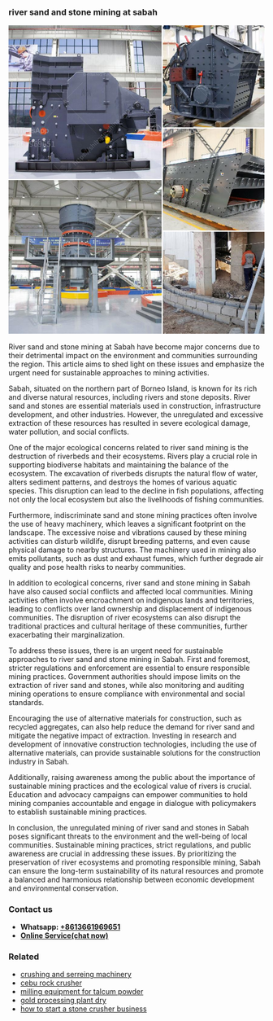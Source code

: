 <h3>river sand and stone mining at sabah</h3><img src='1706773571.jpg' alt=''><p>River sand and stone mining at Sabah have become major concerns due to their detrimental impact on the environment and communities surrounding the region. This article aims to shed light on these issues and emphasize the urgent need for sustainable approaches to mining activities.</p><p>Sabah, situated on the northern part of Borneo Island, is known for its rich and diverse natural resources, including rivers and stone deposits. River sand and stones are essential materials used in construction, infrastructure development, and other industries. However, the unregulated and excessive extraction of these resources has resulted in severe ecological damage, water pollution, and social conflicts.</p><p>One of the major ecological concerns related to river sand mining is the destruction of riverbeds and their ecosystems. Rivers play a crucial role in supporting biodiverse habitats and maintaining the balance of the ecosystem. The excavation of riverbeds disrupts the natural flow of water, alters sediment patterns, and destroys the homes of various aquatic species. This disruption can lead to the decline in fish populations, affecting not only the local ecosystem but also the livelihoods of fishing communities.</p><p>Furthermore, indiscriminate sand and stone mining practices often involve the use of heavy machinery, which leaves a significant footprint on the landscape. The excessive noise and vibrations caused by these mining activities can disturb wildlife, disrupt breeding patterns, and even cause physical damage to nearby structures. The machinery used in mining also emits pollutants, such as dust and exhaust fumes, which further degrade air quality and pose health risks to nearby communities.</p><p>In addition to ecological concerns, river sand and stone mining in Sabah have also caused social conflicts and affected local communities. Mining activities often involve encroachment on indigenous lands and territories, leading to conflicts over land ownership and displacement of indigenous communities. The disruption of river ecosystems can also disrupt the traditional practices and cultural heritage of these communities, further exacerbating their marginalization.</p><p>To address these issues, there is an urgent need for sustainable approaches to river sand and stone mining in Sabah. First and foremost, stricter regulations and enforcement are essential to ensure responsible mining practices. Government authorities should impose limits on the extraction of river sand and stones, while also monitoring and auditing mining operations to ensure compliance with environmental and social standards.</p><p>Encouraging the use of alternative materials for construction, such as recycled aggregates, can also help reduce the demand for river sand and mitigate the negative impact of extraction. Investing in research and development of innovative construction technologies, including the use of alternative materials, can provide sustainable solutions for the construction industry in Sabah.</p><p>Additionally, raising awareness among the public about the importance of sustainable mining practices and the ecological value of rivers is crucial. Education and advocacy campaigns can empower communities to hold mining companies accountable and engage in dialogue with policymakers to establish sustainable mining practices.</p><p>In conclusion, the unregulated mining of river sand and stones in Sabah poses significant threats to the environment and the well-being of local communities. Sustainable mining practices, strict regulations, and public awareness are crucial in addressing these issues. By prioritizing the preservation of river ecosystems and promoting responsible mining, Sabah can ensure the long-term sustainability of its natural resources and promote a balanced and harmonious relationship between economic development and environmental conservation.</p><h3>Contact us</h3><ul><li><strong>Whatsapp:&nbsp;<a href="https://wa.me/8613661969651">+8613661969651</a></strong></li><li><a href="https://swt.shibang-china.com/?git&amp;zhl&amp;river sand and stone mining at sabah"><strong>Online Service(chat now)</strong></a></li></ul><h3>Related</h3><ul><li><a href='crushing and serreing machinery.md'>crushing and serreing machinery</a></li><li><a href='cebu rock crusher.md'>cebu rock crusher</a></li><li><a href='milling equipment for talcum powder.md'>milling equipment for talcum powder</a></li><li><a href='gold processing plant dry.md'>gold processing plant dry</a></li><li><a href='how to start a stone crusher business.md'>how to start a stone crusher business</a></li></ul>